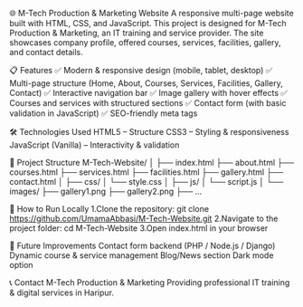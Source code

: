🌐 M-Tech Production & Marketing Website
A responsive multi-page website built with HTML, CSS, and JavaScript.
This project is designed for M-Tech Production & Marketing, an IT training and service provider.
The site showcases company profile, offered courses, services, facilities, gallery, and contact details.

📋 Features
✅ Modern & responsive design (mobile, tablet, desktop)
✅ Multi-page structure (Home, About, Courses, Services, Facilities, Gallery, Contact)
✅ Interactive navigation bar
✅ Image gallery with hover effects
✅ Courses and services with structured sections
✅ Contact form (with basic validation in JavaScript)
✅ SEO-friendly meta tags

🛠️ Technologies Used
HTML5 – Structure
CSS3 – Styling & responsiveness
JavaScript (Vanilla) – Interactivity & validation

📂 Project Structure
M-Tech-Website/
│
├── index.html
├── about.html
├── courses.html
├── services.html
├── facilities.html
├── gallery.html
├── contact.html
│
├── css/
│   └── style.css
│
├── js/
│   └── script.js
│
└── images/
    ├── gallery1.png
    ├── gallery2.png
    ├── ...
    
🚀 How to Run Locally
1.Clone the repository:
git clone https://github.com/UmamaAbbasi/M-Tech-Website.git
2.Navigate to the project folder:
cd M-Tech-Website
3.Open index.html in your browser

🎯 Future Improvements
Contact form backend (PHP / Node.js / Django)
Dynamic course & service management
Blog/News section
Dark mode option

📞 Contact
M-Tech Production & Marketing
Providing professional IT training & digital services in Haripur.

